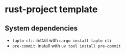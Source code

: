# rust-project template

## System dependencies

- `taplo-cli`: install with `cargo install taplo-cli`
- `pre-commit`: install with `uv tool install pre-commit`
